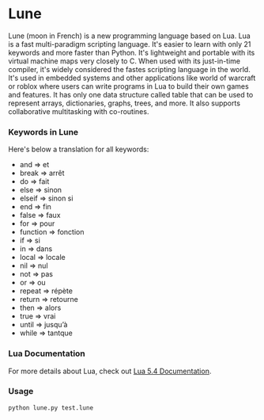 # Lune

Lune (moon in French) is a new programming language based on Lua. Lua is a fast multi-paradigm scripting language. 
It's easier to learn with only 21 keywords and more faster than Python. It's lightweight and portable with its virtual machine maps very closely to C. When used with its just-in-time compiler, it's widely considered the fastes scripting language in the world. It's used in embedded systems and other applications like world of warcraft or roblox where users can write programs in Lua to build their own games and features.
It has only one data structure called table that can be used to represent arrays, dictionaries, graphs, trees, and more. 
It also supports collaborative multitasking with co-routines.

### Keywords in Lune

Here's below a translation for all keywords:
* and => et
* break => arrêt    
* do => fait
* else => sinon
* elseif => sinon si
* end  => fin
* false => faux
* for  =>  pour
* function  => fonction
* if => si
* in => dans
* local => locale    
* nil => nul
* not => pas
* or => ou
* repeat => répète
* return => retourne
* then => alors
* true => vrai
* until => jusqu’à
* while => tantque

### Lua Documentation

For more details about Lua, check out [Lua 5.4 Documentation](https://www.lua.org/manual/5.4/).


### Usage 
```
python lune.py test.lune
```
